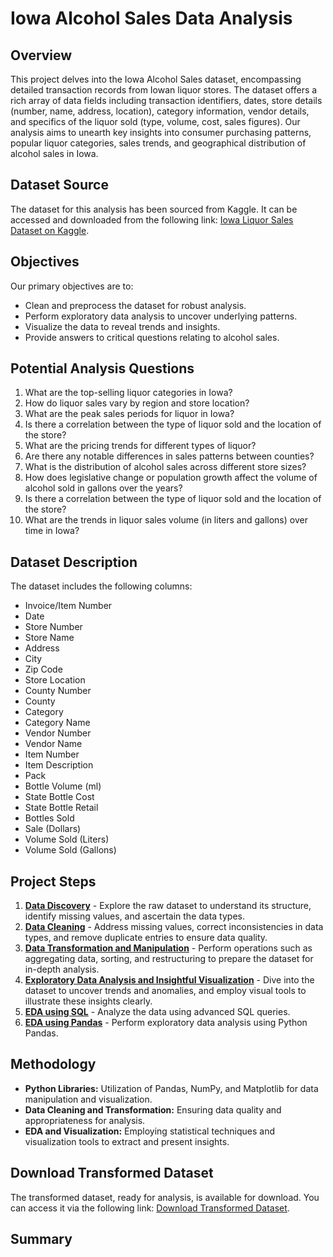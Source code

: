 # Iowa Alcohol Sales Data Analysis

## Overview

This project delves into the Iowa Alcohol Sales dataset, encompassing detailed transaction records from Iowan liquor stores. The dataset offers a rich array of data fields including transaction identifiers, dates, store details (number, name, address, location), category information, vendor details, and specifics of the liquor sold (type, volume, cost, sales figures). Our analysis aims to unearth key insights into consumer purchasing patterns, popular liquor categories, sales trends, and geographical distribution of alcohol sales in Iowa. 

## Dataset Source

The dataset for this analysis has been sourced from Kaggle. It can be accessed and downloaded from the following link: [Iowa Liquor Sales Dataset on Kaggle](https://www.kaggle.com/datasets/residentmario/iowa-liquor-sales?resource=download).

## Objectives

Our primary objectives are to:

- Clean and preprocess the dataset for robust analysis.
- Perform exploratory data analysis to uncover underlying patterns.
- Visualize the data to reveal trends and insights.
- Provide answers to critical questions relating to alcohol sales.

## Potential Analysis Questions

1. What are the top-selling liquor categories in Iowa?
2. How do liquor sales vary by region and store location?
3. What are the peak sales periods for liquor in Iowa?
4. Is there a correlation between the type of liquor sold and the location of the store?
5. What are the pricing trends for different types of liquor?
6. Are there any notable differences in sales patterns between counties?
7. What is the distribution of alcohol sales across different store sizes?
8. How does legislative change or population growth affect the volume of alcohol sold in gallons over the years?
9. Is there a correlation between the type of liquor sold and the location of the store?
10. What are the trends in liquor sales volume (in liters and gallons) over time in Iowa?

## Dataset Description

The dataset includes the following columns:

- Invoice/Item Number
- Date
- Store Number
- Store Name
- Address
- City
- Zip Code
- Store Location
- County Number
- County
- Category
- Category Name
- Vendor Number
- Vendor Name
- Item Number
- Item Description
- Pack
- Bottle Volume (ml)
- State Bottle Cost
- State Bottle Retail
- Bottles Sold
- Sale (Dollars)
- Volume Sold (Liters)
- Volume Sold (Gallons)

## Project Steps

1. [**Data Discovery**](./Data%20Discovery.py) - Explore the raw dataset to understand its structure, identify missing values, and ascertain the data types.
2. [**Data Cleaning**](./Data%20Cleaning.py) - Address missing values, correct inconsistencies in data types, and remove duplicate entries to ensure data quality.
3. [**Data Transformation and Manipulation**](./Data%20Transformation.py) - Perform operations such as aggregating data, sorting, and restructuring to prepare the dataset for in-depth analysis.
4. [**Exploratory Data Analysis and Insightful Visualization**](./Iowa_Liquor_Sales_Analysis.ipynb) - Dive into the dataset to uncover trends and anomalies, and employ visual tools to illustrate these insights clearly.
5. [**EDA using SQL**](./EDA.sql) - Analyze the data using advanced SQL queries.
6. [**EDA using Pandas**](./EDA%20Pandas.py) - Perform exploratory data analysis using Python Pandas.

## Methodology

- **Python Libraries:** Utilization of Pandas, NumPy, and Matplotlib for data manipulation and visualization.
- **Data Cleaning and Transformation:** Ensuring data quality and appropriateness for analysis.
- **EDA and Visualization:** Employing statistical techniques and visualization tools to extract and present insights.

## Download Transformed Dataset

The transformed dataset, ready for analysis, is available for download. You can access it via the following link: [Download Transformed Dataset](https://drive.google.com/file/d/1tPRLodYTXV8fO2tyQgsjc-VEKX_xhdeA/view?usp=sharing).

## Summary 
